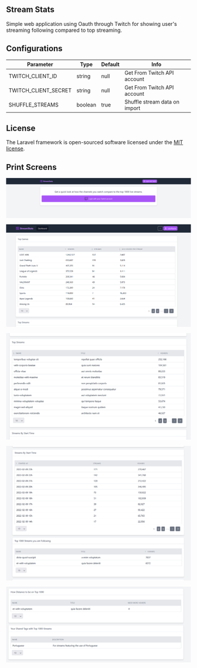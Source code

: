 ## Stream Stats

Simple web application using Oauth through Twitch for showing user's streaming following compared to top streaming.

## Configurations

| Parameter            | Type    | Default | Info                          |
|----------------------|---------|---------|-------------------------------|
| TWITCH_CLIENT_ID     | string  | null    | Get From Twitch API account   |
| TWITCH_CLIENT_SECRET | string  | null    | Get From Twitch API account   |
| SHUFFLE_STREAMS      | boolean | true    | Shuffle stream data on import |

## License

The Laravel framework is open-sourced software licensed under the [MIT license](https://opensource.org/licenses/MIT).

## Print Screens

![alt text](screenshots/landing.png)

![alt text](screenshots/img1.png)

![alt text](screenshots/img2.png)

![alt text](screenshots/img3.png)

![alt text](screenshots/img4.png)

